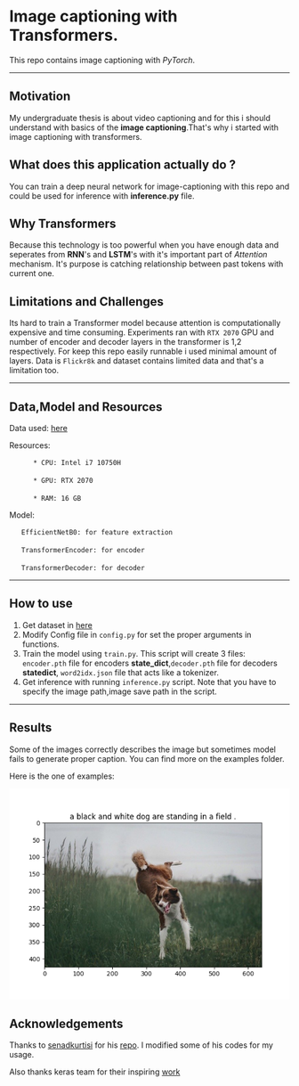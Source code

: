 # Image captioning with Transformers.

This repo contains image captioning with *PyTorch*.

---

## Motivation

My undergraduate thesis is about video captioning and for this i should understand with basics of the **image captioning**.That's why i started with image captioning with transformers.

## What does this application actually do ?

You can train a deep neural network for image-captioning with this repo and could be used for inference with **inference.py** file.

## Why Transformers

Because this technology is too powerful when you have enough data and seperates from **RNN**'s and **LSTM**'s with it's important part of *Attention* mechanism. It's purpose is catching relationship between past tokens with current one.

## Limitations and Challenges

Its hard to train a Transformer model because attention is computationally expensive and time consuming. Experiments ran with `RTX 2070` GPU and number of encoder and decoder layers in the transformer is 1,2 respectively. For keep this repo easily runnable i used minimal amount of layers. Data is `Flickr8k` and dataset contains limited data and that's a limitation too.

---

## Data,Model and Resources

Data used: [here](https://github.com/awsaf49/flickr-dataset/releases/download/v1.0/flickr8k.zip "Flickr8k Dataset")

Resources: 

          * CPU: Intel i7 10750H
          
          * GPU: RTX 2070

          * RAM: 16 GB

Model: 

       EfficientNetB0: for feature extraction

       TransformerEncoder: for encoder
       
       TransformerDecoder: for decoder

---

## How to use

1. Get dataset in [here](https://github.com/awsaf49/flickr-dataset/releases/download/v1.0/flickr8k.zip "Flickr8k Dataset")
2. Modify Config file in `config.py` for set the proper arguments in functions.
3. Train the model using `train.py`. This script will create 3 files: `encoder.pth` file for encoders **state_dict**,`decoder.pth` file for decoders **statedict**, `word2idx.json` file that acts like a tokenizer.
4. Get inference with running `inference.py` script. Note that you have to specify the image path,image save path in the script.

---

## Results

Some of the images correctly describes the image but sometimes model fails to generate proper caption. You can find more on the examples folder.

Here is the one of examples:

![alt text](https://github.com/oayk23/image_captioning_pytorch/blob/main/examples/example.png)

## Acknowledgements

Thanks to [senadkurtisi](https://github.com/senadkurtisi) for his [repo](https://github.com/senadkurtisi/pytorch-image-captioning). I modified some of his codes for my usage.

Also thanks keras team for their inspiring [work](https://keras.io/examples/vision/image_captioning/)






